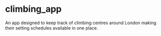 # climbing_app

An app designed to keep track of climbing centres around London making their setting schedules available in one place.

